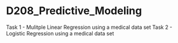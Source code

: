 # D208_Predictive_Modeling

Task 1 - Mulitple Linear Regression using a medical data set
Task 2 - Logistic Regression using a medical data set
